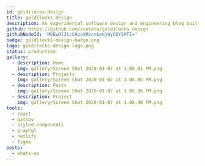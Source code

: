 ```yaml
---
id: goldilocks-design
title: goldilocks design
description: An experimental software design and engineering blog built with modern web tools.
github: https://github.com/scotato/goldilocks.design
githubNodeId: 'MDEwOlJlcG9zaXRvcnkxNjUyODY2MTI='
badge: goldilocks-design-badge.png
logo: goldilocks-design-logo.png
status: production
gallery:
  - description: Home
    img: gallery/Screen Shot 2020-01-07 at 1.08.01 PM.png
  - description: Projects
    img: gallery/Screen Shot 2020-01-07 at 1.08.05 PM.png
  - description: Posts
    img: gallery/Screen Shot 2020-01-07 at 1.08.36 PM.png
  - description: Project
    img: gallery/Screen Shot 2020-01-07 at 1.08.40 PM.png
tools: 
  - react
  - gatsby
  - styled-components
  - graphql
  - netlify
  - figma
posts:
  - whats-up
---
```

